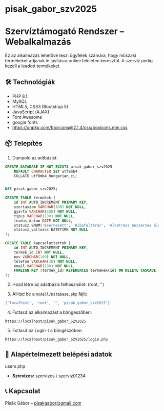 # pisak_gabor_szv2025
# Szervíztámogató Rendszer – Webalkalmazás

Ez az alkalmazás lehetővé teszi ügyfelek számára, hogy műszaki termékeket adjanak le javításra online felületen keresztül. A szervíz pedig kezeli a leadott termékeket. 

## 🛠️ Technológiák
- PHP 8.1
- MySQL
- HTML5, CSS3 (Bootstrap 5)
- JavaScript (AJAX)
- Font Awesome
- google fonts
- https://unpkg.com/boxicons@2.1.4/css/boxicons.min.css

## 📦 Telepítés

1. Dumpold az adtbázist:
```sql
CREATE DATABASE IF NOT EXISTS pisak_gabor_szv2025
    DEFAULT CHARACTER SET utf8mb4
    COLLATE utf8mb4_hungarian_ci;


USE pisak_gabor_szv2025;

CREATE TABLE termekek (
    id INT AUTO_INCREMENT PRIMARY KEY,
    szeriaszam VARCHAR(100) NOT NULL,
    gyarto VARCHAR(100) NOT NULL,
    tipus VARCHAR(100) NOT NULL,
    leadas_datum DATE NOT NULL,
    statusz ENUM('Beérkezett', 'Hibafeltárás', 'Alkatrész beszerzés alatt', 'Javítás', 'Kész') NOT NULL DEFAULT 'Beérkezett',
    statusz_valtozas DATETIME NOT NULL
);

CREATE TABLE kapcsolattartok (
    id INT AUTO_INCREMENT PRIMARY KEY,
    termek_id INT NOT NULL,
    nev VARCHAR(100) NOT NULL,
    telefon VARCHAR(30) NOT NULL,
    email VARCHAR(100) NOT NULL,
    FOREIGN KEY (termek_id) REFERENCES termekek(id) ON DELETE CASCADE
);

```
2. Hozd létre az adatbázis felhasználót: 
(root, '')

3. Állítsd be a `modell/Database.php` fájlt:

```php
('localhost', 'root', '', 'pisak_gabor_szv2025')
```

4. Futtasd az alkalmazást a böngészőben:
```
https://localhost/pisak_gabor_SZV2025
```
5. Futtasd az Login-t a böngészőben:
```
https://localhost/pisak_gabor_SZV2025/login.php
```

## 👤 Alapértelmezett belépési adatok
users.php

- **Szrevizes:** szervizes / szerviz01234

## 📞 Kapcsolat
Pisák Gábor – pisakgabor@gmail.com

